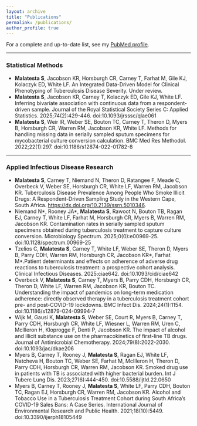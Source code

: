 ```yaml
---
layout: archive
title: "Publications"
permalink: /publications/
author_profile: true
---
```


For a complete and up-to-date list, see my [PubMed profile](https://pubmed.ncbi.nlm.nih.gov/?term=YourNameHere).  

---

### Statistical Methods  

- **Malatesta S**, Jacobson KR, Horsburgh CR, Carney T, Farhat M, Gile KJ, Kolaczyk ED, White LF. An Integrated Data-Driven Model for Clinical Phenotyping of Tuberculosis Disease Severity. Under review. 
- **Malatesta S**, Jacobson KR, Carney T, Kolaczyk ED, Gile KJ, White LF. Inferring bivariate association with continuous data from a respondent-driven sample. Journal of the Royal Statistical Society Series C: Applied Statistics. 2025;74(2):429-446. doi:10.1093/jrsssc/qlae061
- **Malatesta S**, Weir IR, Weber SE, Bouton TC, Carney T, Theron D, Myers B, Horsburgh CR, Warren RM, Jacobson KR, White LF. Methods for handling missing data in serially sampled sputum specimens for mycobacterial culture conversion calculation. BMC Med Res Methodol. 2022;22(1):297. doi:10.1186/s12874-022-01782-8

---

### Applied Infectious Disease Research  

- **Malatesta S**, Carney T, Niemand N, Theron D, Ratangee F, Meade C, Overbeck V, Weber SE, Horsburgh CR, White LF, Warren RM, Jacobson KR. Tuberculosis Disease Prevalence Among People Who Smoke Illicit Drugs: A Respondent-Driven Sampling Study in the Western Cape, South Africa. https://dx.doi.org/10.2139/ssrn.5010346. 
- Niemand N*, Rooney JA*, **Malatesta S**, Rawoot N, Bouton TB, Ragan EJ, Carney T, White LF, Farhat M, Horsburgh CR, Myers B, Warren RM, Jacobson KR. Contamination rates in serially sampled sputum specimens obtained during tuberculosis treatment to capture culture conversion. Microbiology Spectrum. 2025;0(0):e00969-25. doi:10.1128/spectrum.00969-25 
- Tzelios C, **Malatesta S**, Carney T, White LF, Weber SE, Theron D, Myers B, Parry CDH, Warren RM, Horsburgh CR, Jacobson KR*, Farhat M*.Patient determinants and effects on adherence of adverse drug reactions to tuberculosis treatment: a prospective cohort analysis. Clinical Infectious Diseases. 2025:ciae642. doi:10.1093/cid/ciae642
- Overbeck V, **Malatesta S**, Carney T, Myers B, Parry CDH, Horsburgh CR, Theron D, White LF, Warren RM, Jacobson KR, Bouton TC. Understanding the impact of pandemics on long-term medication adherence: directly observed therapy in a tuberculosis treatment cohort pre- and post-COVID-19 lockdowns. BMC Infect Dis. 2024;24(1):1154. doi:10.1186/s12879-024-09994-7
- Wijk M, Gausi K, **Malatesta S**, Weber SE, Court R, Myers B, Carney T, Parry CDH, Horsburgh CR, White LF, Wiesner L, Warren RM, Uren C, McIlleron H, Kloprogge F, Denti P, Jacobson KR. The impact of alcohol and illicit substance use on the pharmacokinetics of first-line TB drugs. Journal of Antimicrobial Chemotherapy. 2024;79(8):2022-2030. doi:10.1093/jac/dkae206
- Myers B, Carney T, Rooney J, **Malatesta S**, Ragan EJ, White LF, Natcheva H, Bouton TC, Weber SE, Farhat M, McIlleron H, Theron D, Parry CDH, Horsburgh CR, Warren RM, Jacobson KR. Smoked drug use in patients with TB is associated with higher bacterial burden. Int J Tuberc Lung Dis. 2023;27(6):444-450. doi:10.5588/ijtld.22.0650
- Myers B, Carney T, Rooney J, **Malatesta S**, White LF, Parry CDH, Bouton TC, Ragan EJ, Horsburgh CR, Warren RM, Jacobson KR. Alcohol and Tobacco Use in a Tuberculosis Treatment Cohort during South Africa’s COVID-19 Sales Bans: A Case Series. International Journal of Environmental Research and Public Health. 2021;18(10):5449. doi:10.3390/ijerph18105449
